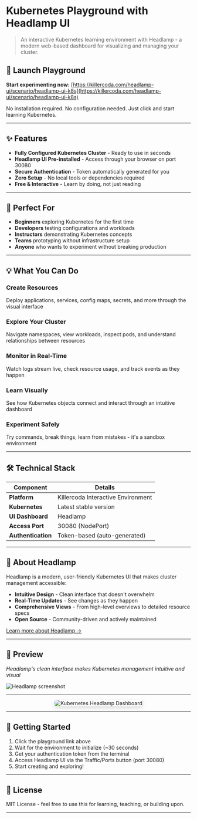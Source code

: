# Kubernetes Playground with Headlamp UI

> An interactive Kubernetes learning environment with Headlamp - a modern web-based dashboard for visualizing and managing your cluster.

## 🚀 Launch Playground

**Start experimenting now:** [https://killercoda.com/headlamp-ui/scenario/headlamp-ui-k8s](https://killercoda.com/headlamp-ui/scenario/headlamp-ui-k8s)

No installation required. No configuration needed. Just click and start learning Kubernetes.

---

## ✨ Features

- **Fully Configured Kubernetes Cluster** - Ready to use in seconds
- **Headlamp UI Pre-installed** - Access through your browser on port 30080
- **Secure Authentication** - Token automatically generated for you
- **Zero Setup** - No local tools or dependencies required
- **Free & Interactive** - Learn by doing, not just reading

---

## 🎯 Perfect For

- **Beginners** exploring Kubernetes for the first time
- **Developers** testing configurations and workloads
- **Instructors** demonstrating Kubernetes concepts
- **Teams** prototyping without infrastructure setup
- **Anyone** who wants to experiment without breaking production

---

## 💡 What You Can Do

### Create Resources
Deploy applications, services, config maps, secrets, and more through the visual interface

### Explore Your Cluster
Navigate namespaces, view workloads, inspect pods, and understand relationships between resources

### Monitor in Real-Time
Watch logs stream live, check resource usage, and track events as they happen

### Learn Visually
See how Kubernetes objects connect and interact through an intuitive dashboard

### Experiment Safely
Try commands, break things, learn from mistakes - it's a sandbox environment

---

## 🛠️ Technical Stack

| Component | Details |
|-----------|---------|
| **Platform** | Killercoda Interactive Environment |
| **Kubernetes** | Latest stable version |
| **UI Dashboard** | Headlamp |
| **Access Port** | 30080 (NodePort) |
| **Authentication** | Token-based (auto-generated) |

---

## 📖 About Headlamp

Headlamp is a modern, user-friendly Kubernetes UI that makes cluster management accessible:

- **Intuitive Design** - Clean interface that doesn't overwhelm
- **Real-Time Updates** - See changes as they happen
- **Comprehensive Views** - From high-level overviews to detailed resource specs
- **Open Source** - Community-driven and actively maintained

[Learn more about Headlamp →](https://headlamp.dev/)

---

## 📸 Preview
*Headlamp's clean interface makes Kubernetes management intuitive and visual*

<!-- full-width, scales down on small screens -->
<img src="https://github.com/user-attachments/assets/bcf4049a-2cb2-4e9c-a31c-ef580c7a13fa"
     alt="Headlamp screenshot"
     style="max-width:100%;height:auto;display:block;margin:0 auto;" />

---

<p align="center">
  <img src="https://github.com/user-attachments/assets/5e594dce-0e98-4d44-8cc4-cd2615d4cdd1"
       alt="Kubernetes Headlamp Dashboard"
       style="max-width: 95%; height: auto; border-radius: 6px; box-shadow: 0 4px 12px rgba(0,0,0,0.15);" />
</p>




---

## 🚦 Getting Started

1. Click the playground link above
2. Wait for the environment to initialize (~30 seconds)
3. Get your authentication token from the terminal
4. Access Headlamp UI via the Traffic/Ports button (port 30080)
5. Start creating and exploring!

---
## 📄 License

MIT License - feel free to use this for learning, teaching, or building upon.

---

